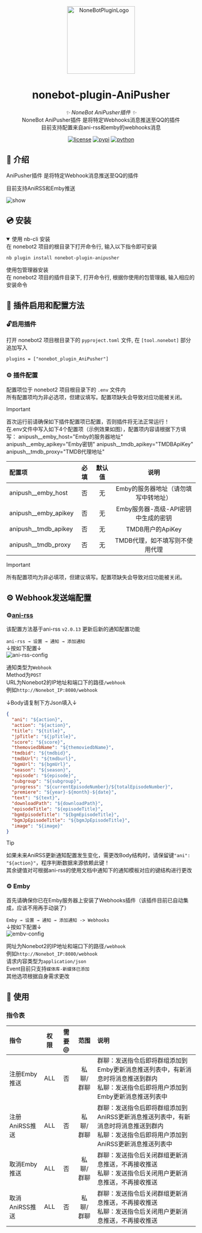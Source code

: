 <div align="center">
  <a href="https://v2.nonebot.dev/store"><img src="https://v2.nonebot.dev/logo.png" width="180" height="180" alt="NoneBotPluginLogo"></a>
  <br>
</div>

<div align="center">

# nonebot-plugin-AniPusher

_✨ NoneBot AniPusher插件 ✨_<br>
NoneBot AniPusher插件 是将特定Webhooks消息推送至QQ的插件<br>
目前支持配置来自ani-rss和emby的webhooks消息



[![license](https://img.shields.io/github/license/AriadusTT/nonebot-plugin-anipusher.svg?cachebust=1)](./LICENSE)
[![pypi](https://img.shields.io/pypi/v/nonebot-plugin-AniPusher.svg)](https://pypi.python.org/pypi/nonebot-plugin-AniPusher)
[![python](https://img.shields.io/badge/python-3.11+-blue.svg)](https://www.python.org/downloads/)
</div>


## 📖 介绍

AniPusher插件 是将特定Webhook消息推送至QQ的插件<br>

目前支持AniRSS和Emby推送<br>

![show](./docs/show.png)

## 💿 安装

<details open>
<summary>使用 nb-cli 安装</summary>
在 nonebot2 项目的根目录下打开命令行, 输入以下指令即可安装

    nb plugin install nonebot-plugin-anipusher
</details>

<summary>使用包管理器安装</summary>
在 nonebot2 项目的插件目录下, 打开命令行, 根据你使用的包管理器, 输入相应的安装命令



## 🎉 插件启用和配置方法

### 🔓启用插件
打开 nonebot2 项目根目录下的 `pyproject.toml` 文件, 在 `[tool.nonebot]` 部分追加写入

    plugins = ["nonebot_plugin_AniPusher"]

### ⚙️ 插件配置

配置项位于 nonebot2 项目根目录下的 `.env` 文件内<br>
所有配置项均为非必选项，但建议填写。配置项缺失会导致对应功能被关闭。<br>

> [!IMPORTANT]
> 首次运行前请确保如下插件配置项已配置，否则插件将无法正常运行！<br>
> 在.env文件中写入如下4个配置项（示例效果如图），配置项内容请根据下方填写：
> anipush__emby_host="Emby的服务器地址"
> anipush__emby_apikey="Emby密钥"
> anipush__tmdb_apikey="TMDBApiKey"
> anipush__tmdb_proxy="TMDB代理地址"


| 配置项 | 必填 | 默认值 | 说明 |
|:----|:----:|:----:|:----:|
| anipush__emby_host | 否 | 无 | Emby的服务器地址（请勿填写中转地址）|
| anipush__emby_apikey | 否 | 无 | Emby服务器-高级-API密钥中生成的密钥 |
| anipush__tmdb_apikey | 否 | 无 | TMDB用户的ApiKey|
| anipush__tmdb_proxy | 否 | 无 | TMDB代理，如不填写则不使用代理 |

> [!IMPORTANT]
> 所有配置项均为非必填项，但建议填写。配置项缺失会导致对应功能被关闭。

## ⚙️ Webhook发送端配置
### ⚙️[ani-rss](https://github.com/wushuo894/ani-rss)
该配置方法基于ani-rss `v2.0.13` 更新后新的通知配置功能<br>

`ani-rss → 设置 → 通知 → 添加通知`<br>
↓按如下配置↓<br>
![ani-rss-config](./docs/ani-rss-config.png)

通知类型为`Webhook`<br>
Method为`POST`<br>
URL为Nonebot2的IP地址和端口下的路径`/webhook`<br>
例如`http://Nonebot_IP:8080/webhook`<br>

↓Body请复制下方Json填入↓<br>

```json
{
  "ani": "${action}",
  "action": "${action}",
  "title": "${title}",
  "jpTitle": "${jpTitle}",
  "score": "${score}",
  "themoviedbName": "${themoviedbName}",
  "tmdbid": "${tmdbid}",
  "tmdbUrl": "${tmdburl}",
  "bgmUrl": "${bgmUrl}",
  "season": "${season}",
  "episode": "${episode}",
  "subgroup": "${subgroup}",
  "progress": "${currentEpisodeNumber}/${totalEpisodeNumber}",
  "premiere": "${year}-${month}-${date}",
  "text": "${text}",
  "downloadPath": "${downloadPath}",
  "episodeTitle": "${episodeTitle}",
  "bgmEpisodeTitle": "${bgmEpisodeTitle}",
  "bgmJpEpisodeTitle": "${bgmJpEpisodeTitle}",
  "image": "${image}"
}
```
> [!TIP]
> 如果未来AniRSS更新通知配置发生变化，需更改Body结构时，请保留键```"ani": "${action}"```，程序判断数据来源依赖此键！<br>
> 其余键值对可根据ani-rss的使用文档中通知下的通知模板对应的键结构进行更改<br>

### ⚙️ Emby
首先请确保你已在Emby服务器上安装了Webhooks插件（该插件目前已自动集成，应该不用再手动装了）<br>

`Emby → 设置 → 通知 → 添加通知 -> Webhooks`<br>
↓按如下配置↓<br>
![embv-config](./docs/emby-config.png)

网址为Nonebot2的IP地址和端口下的路径`/webhook`<br>
例如`http://Nonebot_IP:8080/webhook`<br>
请求内容类型为`application/json`<br>
Event目前只支持`媒体库-新媒体已添加`<br>
其他选项根据自身需求更改<br>


## 🎉 使用
### 指令表
| 指令 | 权限 | 需要@ | 范围 | 说明 |
|:-----|:----:|:----:|:----:|:----|
| 注册Emby推送 | ALL | 否 | 私聊/群聊 | 群聊：发送指令后即将群组添加到Emby更新消息推送列表中，有新消息时将消息推送到群内<br>私聊：发送指令后即将用户添加到Emby更新消息推送列表中 |
| 注册AniRSS推送 | ALL | 否 | 私聊/群聊 | 群聊：发送指令后即将群组添加到AniRSS更新消息推送列表中，有新消息时将消息推送到群内<br>私聊：发送指令后即将用户添加到AniRSS更新消息推送列表中 |
| 取消Emby推送 | ALL | 否 | 私聊/群聊 | 群聊：发送指令后关闭群组更新消息推送，不再接收推送<br>私聊：发送指令后关闭用户更新消息推送，不再接收推送 |
| 取消AniRSS推送 | ALL | 否 | 私聊/群聊 | 群聊：发送指令后关闭群组更新消息推送，不再接收推送<br>私聊：发送指令后关闭用户更新消息推送，不再接收推送 |
